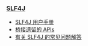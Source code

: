 ### [SLF4J](https://www.slf4j.org/)

- [SLF4J 用户手册](doc/slf4j-user-manual.md)
- [桥接遗留的 APIs](bridging-lagacy-apis.md)
- [有关 SLF4J 的常见问题解答](frequently-asked-questions-about-slf4j.md)
